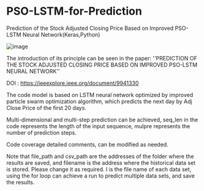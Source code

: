 # PSO-LSTM-for-Prediction
Prediction of the Stock Adjusted Closing Price Based on Improved PSO-LSTM Neural Network(Keras,Python)

![image](https://s2.loli.net/2024/10/12/NYG3wAmJzfkd65i.png)

The introduction of its principle can be seen in the paper: ''PREDICTION OF THE STOCK ADJUSTED CLOSING PRICE BASED ON IMPROVED PSO-LSTM NEURAL NETWORK''

DOI : https://ieeexplore.ieee.org/document/9941330

The code model is based on LSTM neural network optimized by improved particle swarm optimization algorithm, which predicts the next day by Adj Close Price of the first 20 days.

Multi-dimensional and multi-step prediction can be achieved, seq_len in the code represents the length of the input sequence, mulpre represents the number of prediction steps. 

Code coverage detailed comments, can be modified as needed. 

Note that file_path and csv_path are the addresses of the folder where the results are saved, and filename is the address where the historical data set is stored. Please change it as required. l is the file name of each data set, using the for loop can achieve a run to predict multiple data sets, and save the results. 

